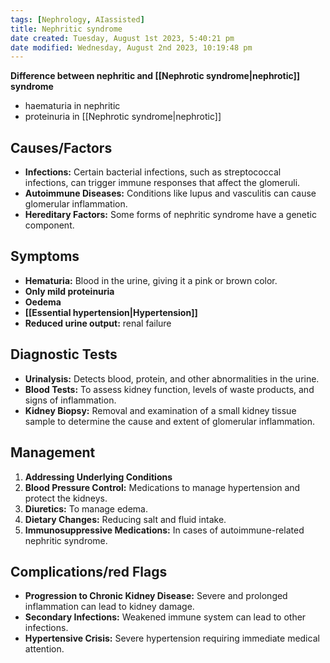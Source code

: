 ```yaml
---
tags: [Nephrology, AIassisted]
title: Nephritic syndrome
date created: Tuesday, August 1st 2023, 5:40:21 pm
date modified: Wednesday, August 2nd 2023, 10:19:48 pm
---
```



**Difference between nephritic and [[Nephrotic syndrome|nephrotic]] syndrome**
- haematuria in nephritic
- proteinuria in [[Nephrotic syndrome|nephrotic]]

## Causes/Factors

- **Infections:** Certain bacterial infections, such as streptococcal infections, can trigger immune responses that affect the glomeruli.
- **Autoimmune Diseases:** Conditions like lupus and vasculitis can cause glomerular inflammation.
- **Hereditary Factors:** Some forms of nephritic syndrome have a genetic component.

## Symptoms

- **Hematuria:** Blood in the urine, giving it a pink or brown color.
- **Only mild proteinuria** 
- **Oedema** 
- **[[Essential hypertension|Hypertension]]** 
- **Reduced urine output:** renal failure

## Diagnostic Tests

- **Urinalysis:** Detects blood, protein, and other abnormalities in the urine.
- **Blood Tests:** To assess kidney function, levels of waste products, and signs of inflammation.
- **Kidney Biopsy:** Removal and examination of a small kidney tissue sample to determine the cause and extent of glomerular inflammation.

## Management

1. **Addressing Underlying Conditions** 
2. **Blood Pressure Control:** Medications to manage hypertension and protect the kidneys.
3. **Diuretics:** To manage edema.
4. **Dietary Changes:** Reducing salt and fluid intake.
5. **Immunosuppressive Medications:** In cases of autoimmune-related nephritic syndrome.

## Complications/red Flags

- **Progression to Chronic Kidney Disease:** Severe and prolonged inflammation can lead to kidney damage.
- **Secondary Infections:** Weakened immune system can lead to other infections.
- **Hypertensive Crisis:** Severe hypertension requiring immediate medical attention.
